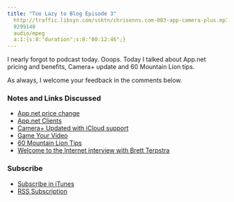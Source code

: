 ```yaml
---
title: "Too Lazy to Blog Episode 3"
  http://traffic.libsyn.com/ssktn/chrisenns.com-003-app-camera-plus.mp3
  9299140
  audio/mpeg
  a:1:{s:8:"duration";s:8:"00:12:46";}
---
```

<p>I nearly forgot to podcast today. Ooops. Today I talked about App.net pricing and benefits, Camera+ update and 60 Mountain Lion tips.</p>
<p>As always, I welcome your feedback in the comments below.</p>
<h3>Notes and Links Discussed</h3>
<ul>
<li><a href="https://chrisenns.com/2012/10/app-net-pricing-change/">App.net price change</a></li>
<li><a href="https://chrisenns.com/2012/09/app-net-clients/">App.net Clients</a></li>
<li><a href="https://chrisenns.com/2012/09/app-net-clients/">Camera+ Updated with iCloud support</a></li>
<li><a href="https://chrisenns.com/2012/10/game-your-video/">Game Your Video</a></li>
<li><a href="https://chrisenns.com/2012/10/60-mountain-lion-tips/">60 Mountain Lion Tips</a></li>
<li><a href="http://www.ssktn.com/podcasts/welcometotheinternet/21-welcome-to-the-internet-brett-terpstra/">Welcome to the Internet interview with Brett Terpstra</a></li>
</ul>
<h3 id="subscribe">Subscribe</h3>
<ul>
<li><a href="http://phobos.apple.com/WebObjects/MZStore.woa/wa/viewPodcast?id=563304315">Subscribe in iTunes</a></li>
<li><a href="https://chrisenns.com/feed/podcast/">RSS Subscription</a></li>
</ul>
